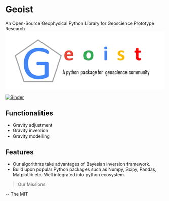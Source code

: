 # Geoist  
An Open-Source Geophysical Python Library for Geoscience Prototype Research
![alt text][logo]

[logo]: ./geoist.png "Geoist"

[![Binder](https://mybinder.org/badge_logo.svg)](https://mybinder.org/v2/gh/rular099/geoist.git/master)

## Functionalities

* Gravity adjustment
* Gravity inversion
* Gravity modelling

## Features

* Our algorithms take advantages of Bayesian inversion framework.
* Build upon popular Python packages such as Numpy, Scipy, Pandas, Matplotlib etc. Well integrated into python ecosystem.

> Our Missions

-- The MIT 
